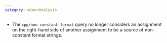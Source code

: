 ```yaml
---
category: minorAnalysis
---
```

* The `cpp/non-constant-format` query no longer considers an assignment on the right-hand side of another assignment to be a source of non-constant format strings.
